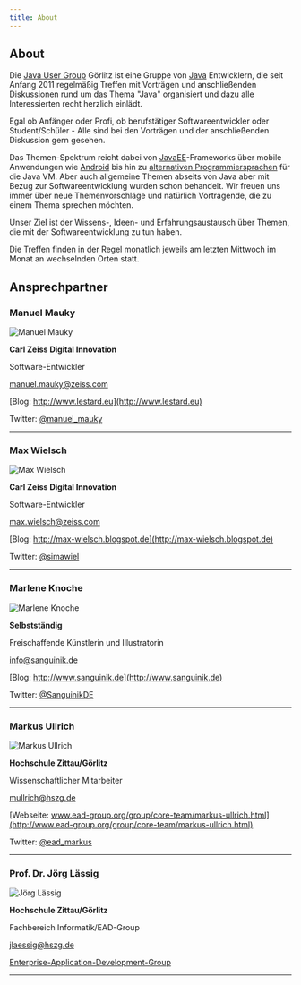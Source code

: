 ```yaml
---
title: About
---
```


## About

Die [Java User Group](https://de.wikipedia.org/wiki/Java_User_Group) Görlitz ist eine Gruppe von
[Java](<https://de.wikipedia.org/wiki/Java_(Programmiersprache)>) Entwicklern, die seit Anfang 2011 regelmäßig Treffen
mit Vorträgen und anschließenden Diskussionen rund um das Thema "Java" organisiert und dazu alle Interessierten recht
herzlich einlädt.

Egal ob Anfänger oder Profi, ob berufstätiger Softwareentwickler oder Student/Schüler - Alle sind bei den Vorträgen und
der anschließenden Diskussion gern gesehen.

Das Themen-Spektrum reicht dabei von
[JavaEE](https://de.wikipedia.org/wiki/Java_Platform,_Enterprise_Edition)-Frameworks über mobile Anwendungen wie
[Android](<https://de.wikipedia.org/wiki/Android_(Betriebssystem)>) bis hin zu
[alternativen Programmiersprachen](https://de.wikipedia.org/wiki/Java_Virtual_Machine#JVM-Sprachen) für die Java VM.
Aber auch allgemeine Themen abseits von Java aber mit Bezug zur Softwareentwicklung wurden schon behandelt. Wir freuen
uns immer über neue Themenvorschläge und natürlich Vortragende, die zu einem Thema sprechen möchten.

Unser Ziel ist der Wissens-, Ideen- und Erfahrungsaustausch über Themen, die mit der Softwareentwicklung zu tun haben.

Die Treffen finden in der Regel monatlich jeweils am letzten Mittwoch im Monat an wechselnden Orten statt.

## Ansprechpartner

### Manuel Mauky

<div class="about-organizer-image">
    <img alt="Manuel Mauky" src="../images/manuel_mauky.jpg"/>
</div>

**Carl Zeiss Digital Innovation**

Software-Entwickler

[manuel.mauky@zeiss.com](mailto:manuel.mauky@zeiss.com)

[Blog: http://www.lestard.eu](http://www.lestard.eu)

Twitter: [@manuel_mauky](https://twitter.com/manuel_mauky)

---

### Max Wielsch

<div class="about-organizer-image">
    <img alt="Max Wielsch" src="../images/max_wielsch.jpg"/>
</div>

**Carl Zeiss Digital Innovation**

Software-Entwickler

[max.wielsch@zeiss.com](mailto:max.wielsch@zeiss.com)

[Blog: http://max-wielsch.blogspot.de](http://max-wielsch.blogspot.de)

Twitter: [@simawiel](https://twitter.com/simawiel)

---

### Marlene Knoche

<div class="about-organizer-image">
    <img alt="Marlene Knoche" src="../images/marlene_knoche.jpg"/>
</div>

**Selbstständig**

Freischaffende Künstlerin und Illustratorin

[info@sanguinik.de](mailto:info@sanguinik.de)

[Blog: http://www.sanguinik.de](http://www.sanguinik.de)

Twitter: [@SanguinikDE](https://twitter.com/SanguinikDE)

---

### Markus Ullrich

<div class="about-organizer-image">
    <img alt="Markus Ullrich" src="../images/markus_ullrich.jpg"/>
</div>

**Hochschule Zittau/Görlitz**

Wissenschaftlicher Mitarbeiter

[mullrich@hszg.de](mailto:mullrich@hszg.de)

[Webseite: www.ead-group.org/group/core-team/markus-ullrich.html](http://www.ead-group.org/group/core-team/markus-ullrich.html)

Twitter: [@ead_markus](https://twitter.com/ead_markus)

---

### Prof. Dr. Jörg Lässig

<div class="about-organizer-image">
    <img alt="Jörg Lässig" src="../images/joerg_laessig.jpg"/>
</div>

**Hochschule Zittau/Görlitz**

Fachbereich Informatik/EAD-Group

[jlaessig@hszg.de](mailto:jlaessig@hszg.de)

[Enterprise-Application-Development-Group](http://www.enterprise-application-development.org/)

---
